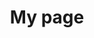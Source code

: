 ---
title: My page
type: landing

sections:
  - block: markdown
    content:
      title: "Large-scale Traffic Handling<br> Live Streaming Infrastructure Development"
      subtitle: AWS
      text: |
        # OliveYoung Live Commerce 
        ![Project Logo](Project-Logo.png)
        - Access URL: https://www.olcl.shop
        - Test ID: user1 / CloudWave!
        
        <br><br><br>

        ## Project Introduction
        - **Multi-channel** live service providing 3 or more live channels
        - **Stable** live service through cloud-based traffic handling
        - Personalized service utilizing **AWS SaaS** based ML services

        <br><br>

        ## 1. Technology Stack
        1. **Infrastructure**
           - Nginx
           - Kubernetes
           - EC2

           <br>

        2. **Development**
           - Streamlit
           - SpringBoot
           - Lambda

           <br>

        3. **Database**
           - RDS
           - DynamoDB
           - S3

           <br>

        4. **CI/CD**
           - GitLab
           - Jenkins
           - ArgoCD

           <br>

        5. **Monitoring**
           - Loki
           - Prometheus
           - Grafana
           - CloudWatch

           <br>

        6. **Collaboration**
           - Notion
           - Slack

           <br><br><br>

        ## 2. Project Duration and Schedule Management
        Project Duration
           - August 12, 2024 ~ August 31, 2024

           <br>

        Schedule Management
           - Sharing progress through Notion and Slack
           - Daily morning meetings and Agile task distribution

           <br><br><br>

        ## 3. Project Differentiators
        - Central management environment for separation and isolation of development and operational environments
        - Warm Standby DR (RTO: 5min / RPO: 15min)
        - No Public Bastion → Using EC2 Instance Connect Endpoint
        - Closed CI/CD implementation
        - Shared resources between environments
        - Cost reduction to 1/25 level using thumbnails for Rekognize

        ## 4. Overall Architecture
        ![Main Architecture](main-archi.png)

        <br><br><br>

        ## 5. IVS - Service Flow
        ![IVS Service Flow](IVS-service.png)

        <br><br><br>

        ## 6. Rekognition + Personalize - Service Flow
        ![Rekognition and Personalize Service Flow](Rekognition+Personalize.png)

        <br><br><br>

        ## 7. Monitoring
        ![Grafana Dashboard](Grafana.png)
        - Prometheus + Loki & CloudWatch

        <br><br><br>

        ## 8. Alarm
        ![Alarm System](Alarm.png)

        <br><br><br>

        ## 9-1. CI/CD Pipeline
        ![CI/CD Pipeline](CICD.png)

        <br><br><br>

        ## 9-2. Lambda Pipeline
        ![Lambda Pipeline](Lambda-pipeline.png)

        <br><br><br>

        ## 10. Load Test
        ![Load Test Results](LoadTest.png)
        - 100,000 requests/s Test using ApacheBench & JMeter

        <br><br><br>

        ## 11. Improvement Goals
        1. Monitoring Optimization
              - Transition from single Prometheus-based centralized monitoring → Metric management using Thanos (OSS)

              <br>

        2. Performance Enhancement through Cache Usage
              - RDS - Elastic Cache connection → Improving database access performance

              <br>

        3. Advanced Log Analysis
              - Using ELK stack (Elasticsearch - Logstash - Kibana) → Strengthening problem response capabilities 
---